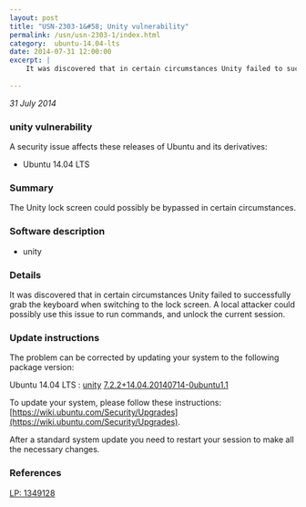 ```yaml
---
layout: post
title: "USN-2303-1&#58; Unity vulnerability"
permalink: /usn/usn-2303-1/index.html
category:  ubuntu-14.04-lts
date: 2014-07-31 12:00:00
excerpt: |
    It was discovered that in certain circumstances Unity failed to successfully grab the keyboard when switching to the lock screen. A local attacker could possibly use this issue to run commands, and unlock the current session. 
    
--- 
```

 
 

*31 July 2014*

### unity vulnerability

A security issue affects these releases of Ubuntu and its derivatives:

* Ubuntu 14.04 LTS

### Summary

The Unity lock screen could possibly be bypassed in certain circumstances. 

### Software description

* unity 

### Details

It was discovered that in certain circumstances Unity failed to successfully grab the keyboard when switching to the lock screen. A local attacker could possibly use this issue to run commands, and unlock the current session. 

### Update instructions

The problem can be corrected by updating your system to the following package version:

Ubuntu 14.04 LTS
 : [unity](https://launchpad.net/ubuntu/+source/unity) <span> [7.2.2+14.04.20140714-0ubuntu1.1](https://launchpad.net/ubuntu/+source/unity/7.2.2+14.04.20140714-0ubuntu1.1) </span> 

To update your system, please follow these instructions: [https://wiki.ubuntu.com/Security/Upgrades](https://wiki.ubuntu.com/Security/Upgrades).

After a standard system update you need to restart your session to make all the necessary changes. 

### References

 
 [LP: 1349128](https://launchpad.net/bugs/1349128)
 

